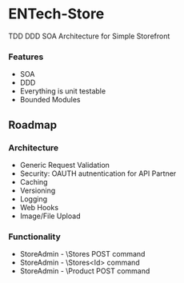 # ENTech-Store
TDD DDD SOA Architecture for Simple Storefront


### Features
- SOA
- DDD
- Everything is unit testable
- Bounded Modules


## Roadmap 

### Architecture
- Generic Request Validation
- Security: OAUTH autnentication for API Partner
- Caching
- Versioning
- Logging
- Web Hooks
- Image/File Upload


### Functionality
- StoreAdmin - \Stores POST command
- StoreAdmin - \Stores\<Id> command
- StoreAdmin - \Product POST command

